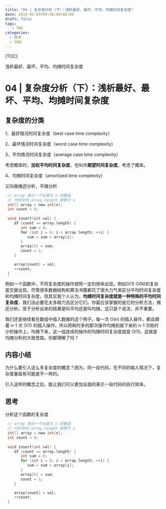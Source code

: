 ```yaml
---
title: "04 | 复杂度分析（下）：浅析最好、最坏、平均、均摊时间复杂度"
date: 2019-02-03T09:50:04+08:00
draft: false
tags: 
   - TAG
categories:
  - 技术
  - 归档
---
```


[TOC]

浅析最好、最坏、平均、均摊时间复杂度

<!--more-->

# 04 | 复杂度分析（下）：浅析最好、最坏、平均、均摊时间复杂度


## 复杂度的分类

1、最好情况时间复杂度（best case time complexity）

2、最坏情况时间复杂度（worst case time complexity）

3、平均情况时间复杂度（average case time complexity）

考虑概率时，**加权平均时间复杂度**，也叫作**期望时间复杂度**。考虑了概率。

4、均摊时间复杂度（amortized time complexity）

又叫做摊还分析，平摊分析

```c
 // array 表示一个长度为 n 的数组
 // 代码中的 array.length 就等于 n
 int[] array = new int[n];
 int count = 0;
 
 void insert(int val) {
    if (count == array.length) {
       int sum = 0;
       for (int i = 0; i < array.length; ++i) {
          sum = sum + array[i];
       }
       array[0] = sum;
       count = 1;
    }

    array[count] = val;
    ++count;
 }

```

例如一个函数中，不同复杂度的操作按照一定的频率出现。例如O(1) O(N)的复杂度交替出现。尽管很多数据结构和算法书籍都花了很大力气来区分平均时间复杂度和均摊时间复杂度，但其实我个人认为，**均摊时间复杂度就是一种特殊的平均时间复杂度**，我们没必要花太多精力去区分它们。你最应该掌握的是它的分析方法，摊还分析。至于分析出来的结果是叫平均还是叫均摊，这只是个说法，并不重要。

我们还是继续看在数组中插入数据的这个例子。每一次 O(n) 的插入操作，都会跟着 n-1 次 O(1) 的插入操作，所以把耗时多的那次操作均摊到接下来的 n-1 次耗时少的操作上，均摊下来，这一组连续的操作的均摊时间复杂度就是 O(1)。这就是均摊分析的大致思路。你都理解了吗？



## 内容小结

为什么要引入这么多复杂度的概念？因为，同一段代码，在不同的输入情况下，复杂度量级有可能是不一样的。

引入这样的概念之后，能让我们可以更加全面的表示一段代码的执行效率。



## 思考

分析这个函数的复杂度

```c
 // array 表示一个长度为 n 的数组
 // 代码中的 array.length 就等于 n
 int[] array = new int[n];
 int count = 0;
 
 void insert(int val) {
    if (count == array.length) {
       int sum = 0;
       for (int i = 0; i < array.length; ++i) {
          sum = sum + array[i];
       }
       array[0] = sum;
       count = 1;
    }

    array[count] = val;
    ++count;
 }

```











